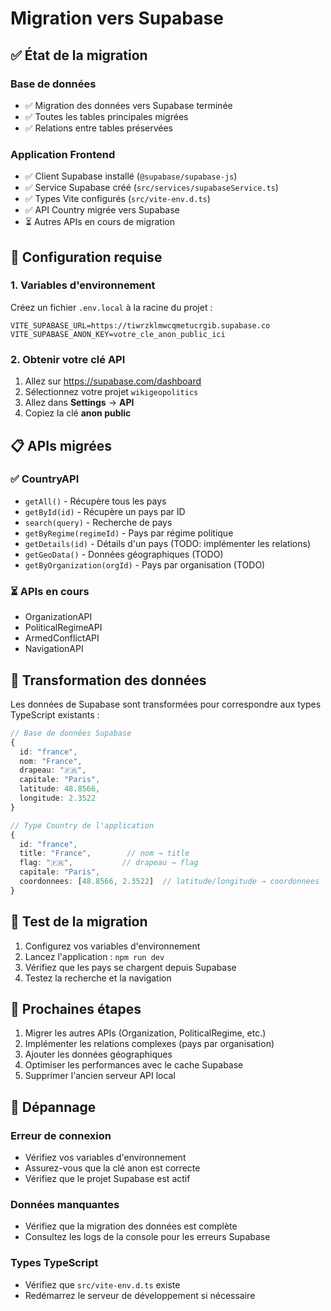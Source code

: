 # Migration vers Supabase

## ✅ État de la migration

### Base de données
- ✅ Migration des données vers Supabase terminée
- ✅ Toutes les tables principales migrées
- ✅ Relations entre tables préservées

### Application Frontend
- ✅ Client Supabase installé (`@supabase/supabase-js`)
- ✅ Service Supabase créé (`src/services/supabaseService.ts`)
- ✅ Types Vite configurés (`src/vite-env.d.ts`)
- ✅ API Country migrée vers Supabase
- ⏳ Autres APIs en cours de migration

## 🔧 Configuration requise

### 1. Variables d'environnement

Créez un fichier `.env.local` à la racine du projet :

```env
VITE_SUPABASE_URL=https://tiwrzklmwcqmetucrgib.supabase.co
VITE_SUPABASE_ANON_KEY=votre_cle_anon_public_ici
```

### 2. Obtenir votre clé API

1. Allez sur https://supabase.com/dashboard
2. Sélectionnez votre projet `wikigeopolitics`
3. Allez dans **Settings** → **API**
4. Copiez la clé **anon public**

## 📋 APIs migrées

### ✅ CountryAPI
- `getAll()` - Récupère tous les pays
- `getById(id)` - Récupère un pays par ID
- `search(query)` - Recherche de pays
- `getByRegime(regimeId)` - Pays par régime politique
- `getDetails(id)` - Détails d'un pays (TODO: implémenter les relations)
- `getGeoData()` - Données géographiques (TODO)
- `getByOrganization(orgId)` - Pays par organisation (TODO)

### ⏳ APIs en cours
- OrganizationAPI
- PoliticalRegimeAPI
- ArmedConflictAPI
- NavigationAPI

## 🔄 Transformation des données

Les données de Supabase sont transformées pour correspondre aux types TypeScript existants :

```typescript
// Base de données Supabase
{
  id: "france",
  nom: "France",
  drapeau: "🇫🇷",
  capitale: "Paris",
  latitude: 48.8566,
  longitude: 2.3522
}

// Type Country de l'application
{
  id: "france",
  title: "France",        // nom → title
  flag: "🇫🇷",           // drapeau → flag
  capitale: "Paris",
  coordonnees: [48.8566, 2.3522]  // latitude/longitude → coordonnees
}
```

## 🚀 Test de la migration

1. Configurez vos variables d'environnement
2. Lancez l'application : `npm run dev`
3. Vérifiez que les pays se chargent depuis Supabase
4. Testez la recherche et la navigation

## 📝 Prochaines étapes

1. Migrer les autres APIs (Organization, PoliticalRegime, etc.)
2. Implémenter les relations complexes (pays par organisation)
3. Ajouter les données géographiques
4. Optimiser les performances avec le cache Supabase
5. Supprimer l'ancien serveur API local

## 🐛 Dépannage

### Erreur de connexion
- Vérifiez vos variables d'environnement
- Assurez-vous que la clé anon est correcte
- Vérifiez que le projet Supabase est actif

### Données manquantes
- Vérifiez que la migration des données est complète
- Consultez les logs de la console pour les erreurs Supabase

### Types TypeScript
- Vérifiez que `src/vite-env.d.ts` existe
- Redémarrez le serveur de développement si nécessaire